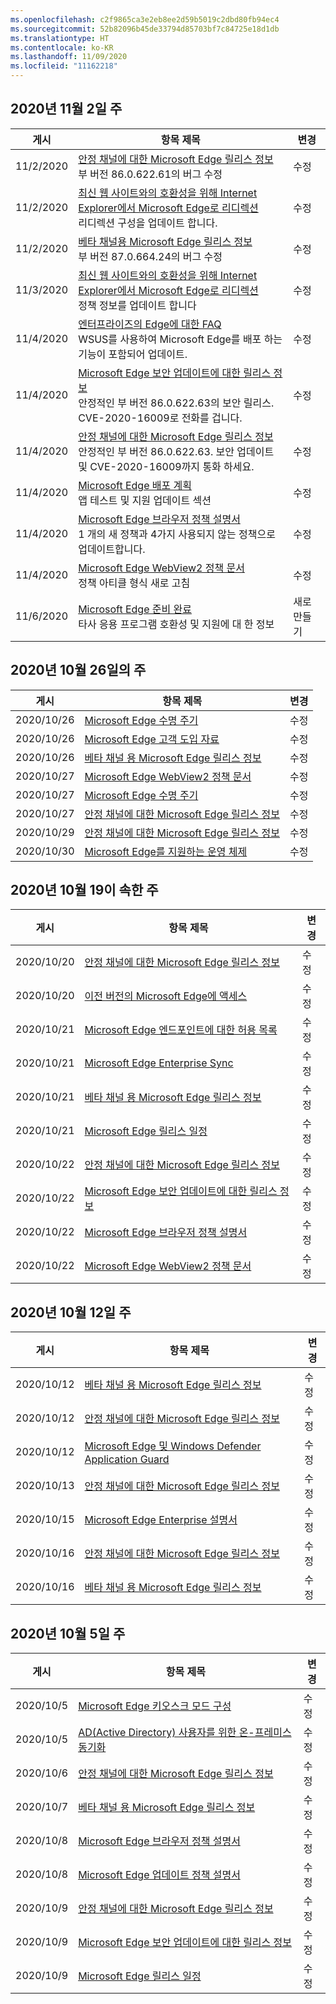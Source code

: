 ```yaml
---
ms.openlocfilehash: c2f9865ca3e2eb8ee2d59b5019c2dbd80fb94ec4
ms.sourcegitcommit: 52b82096b45de33794d85703bf7c84725e18d1db
ms.translationtype: HT
ms.contentlocale: ko-KR
ms.lasthandoff: 11/09/2020
ms.locfileid: "11162218"
---
```

<!-- This file is generated automatically each week. Changes made to this file will be overwritten.-->

## 2020년 11월 2일 주


| 게시 |항목 제목 | 변경 |
|------|------------|--------|
| 11/2/2020 | [안정 채널에 대한 Microsoft Edge 릴리스 정보](/DeployEdge/microsoft-edge-relnote-stable-channel)<br>부 버전 86.0.622.61의 버그 수정 | 수정 |
| 11/2/2020 | [최신 웹 사이트와의 호환성을 위해 Internet Explorer에서 Microsoft Edge로 리디렉션](/DeployEdge/edge-learnmore-neededge)<br>리디렉션 구성을 업데이트 합니다. | 수정 |
| 11/2/2020 | [베타 채널용 Microsoft Edge 릴리스 정보](/DeployEdge/microsoft-edge-relnote-beta-channel)<br>부 버전 87.0.664.24의 버그 수정 | 수정 |
| 11/3/2020 | [최신 웹 사이트와의 호환성을 위해 Internet Explorer에서 Microsoft Edge로 리디렉션](/DeployEdge/edge-learnmore-neededge)<br>정책 정보를 업데이트 합니다 | 수정 |
| 11/4/2020 | [엔터프라이즈의 Edge에 대한 FAQ](/DeployEdge/faqs-edge-in-the-enterprise)<br>WSUS를 사용하여 Microsoft Edge를 배포 하는 기능이 포함되어 업데이트. | 수정 |
| 11/4/2020 | [Microsoft Edge 보안 업데이트에 대한 릴리스 정보](/DeployEdge/microsoft-edge-relnotes-security)<br>안정적인 부 버전 86.0.622.63의 보안 릴리스. CVE-2020-16009로 전화를 겁니다. | 수정 |
| 11/4/2020 | [안정 채널에 대한 Microsoft Edge 릴리스 정보](/DeployEdge/microsoft-edge-relnote-stable-channel)<br>안정적인 부 버전 86.0.622.63. 보안 업데이트 및 CVE-2020-16009까지 통화 하세요. | 수정 |
| 11/4/2020 | [Microsoft Edge 배포 계획](/DeployEdge/deploy-edge-plan-deployment)<br>앱 테스트 및 지원 업데이트 섹션 | 수정 |
| 11/4/2020 | [Microsoft Edge 브라우저 정책 설명서](/DeployEdge/microsoft-edge-policies)<br>1 개의 새 정책과 4가지 사용되지 않는 정책으로 업데이트합니다. | 수정 |
| 11/4/2020 | [Microsoft Edge WebView2 정책 문서](/DeployEdge/microsoft-edge-webview-policies)<br>정책 아티클 형식 새로 고침 | 수정 |
| 11/6/2020 | [Microsoft Edge 준비 완료](/DeployEdge/deploy-edge-ready-for-edge)<br>타사 응용 프로그램 호환성 및 지원에 대 한 정보 | 새로 만들기 |


## 2020년 10월 26일의 주


| 게시 |항목 제목 | 변경 |
|------|------------|--------|
| 2020/10/26 | [Microsoft Edge 수명 주기](/DeployEdge/microsoft-edge-support-lifecycle) | 수정 |
| 2020/10/26 | [Microsoft Edge 고객 도입 자료](/DeployEdge/microsoft-edge-customer-adoption-kit) | 수정 |
| 2020/10/26 | [베타 채널 용 Microsoft Edge 릴리스 정보](/DeployEdge/microsoft-edge-relnote-beta-channel) | 수정 |
| 2020/10/27 | [Microsoft Edge WebView2 정책 문서](/DeployEdge/microsoft-edge-webview-policies) | 수정 |
| 2020/10/27 | [Microsoft Edge 수명 주기](/DeployEdge/microsoft-edge-support-lifecycle) | 수정 |
| 2020/10/27 | [안정 채널에 대한 Microsoft Edge 릴리스 정보](/DeployEdge/microsoft-edge-relnote-stable-channel) | 수정 |
| 2020/10/29 | [안정 채널에 대한 Microsoft Edge 릴리스 정보](/DeployEdge/microsoft-edge-relnote-stable-channel) | 수정 |
| 2020/10/30 | [Microsoft Edge를 지원하는 운영 체제](/DeployEdge/microsoft-edge-supported-operating-systems) | 수정 |


## 2020년 10월 19이 속한 주


| 게시 |항목 제목 | 변경 |
|------|------------|--------|
| 2020/10/20 | [안정 채널에 대한 Microsoft Edge 릴리스 정보](/DeployEdge/microsoft-edge-relnote-stable-channel) | 수정 |
| 2020/10/20 | [이전 버전의 Microsoft Edge에 액세스](/DeployEdge/microsoft-edge-sysupdate-access-old-edge) | 수정 |
| 2020/10/21 | [Microsoft Edge 엔드포인트에 대한 허용 목록](/DeployEdge/microsoft-edge-security-endpoints) | 수정 |
| 2020/10/21 | [Microsoft Edge Enterprise Sync](/DeployEdge/microsoft-edge-enterprise-sync) | 수정 |
| 2020/10/21 | [베타 채널 용 Microsoft Edge 릴리스 정보](/DeployEdge/microsoft-edge-relnote-beta-channel) | 수정 |
| 2020/10/21 | [Microsoft Edge 릴리스 일정](/DeployEdge/microsoft-edge-release-schedule) | 수정 |
| 2020/10/22 | [안정 채널에 대한 Microsoft Edge 릴리스 정보](/DeployEdge/microsoft-edge-relnote-stable-channel) | 수정 |
| 2020/10/22 | [Microsoft Edge 보안 업데이트에 대한 릴리스 정보](/DeployEdge/microsoft-edge-relnotes-security) | 수정 |
| 2020/10/22 | [Microsoft Edge 브라우저 정책 설명서](/DeployEdge/microsoft-edge-policies) | 수정 |
| 2020/10/22 | [Microsoft Edge WebView2 정책 문서](/DeployEdge/microsoft-edge-webview-policies) | 수정 |


## 2020년 10월 12일 주


| 게시 |항목 제목 | 변경 |
|------|------------|--------|
| 2020/10/12 | [베타 채널 용 Microsoft Edge 릴리스 정보](/DeployEdge/microsoft-edge-relnote-beta-channel) | 수정 |
| 2020/10/12 | [안정 채널에 대한 Microsoft Edge 릴리스 정보](/DeployEdge/microsoft-edge-relnote-stable-channel) | 수정 |
| 2020/10/12 | [Microsoft Edge 및 Windows Defender Application Guard](/DeployEdge/microsoft-edge-security-windows-defender-application-guard) | 수정 |
| 2020/10/13 | [안정 채널에 대한 Microsoft Edge 릴리스 정보](/DeployEdge/microsoft-edge-relnote-stable-channel) | 수정 |
| 2020/10/15 | [Microsoft Edge Enterprise 설명서](/DeployEdge/index) | 수정 |
| 2020/10/16 | [안정 채널에 대한 Microsoft Edge 릴리스 정보](/DeployEdge/microsoft-edge-relnote-stable-channel) | 수정 |
| 2020/10/16 | [베타 채널 용 Microsoft Edge 릴리스 정보](/DeployEdge/microsoft-edge-relnote-beta-channel) | 수정 |


## 2020년 10월 5일 주


| 게시 |항목 제목 | 변경 |
|------|------------|--------|
| 2020/10/5 | [Microsoft Edge 키오스크 모드 구성](/DeployEdge/microsoft-edge-configure-kiosk-mode) | 수정 |
| 2020/10/5 | [AD(Active Directory) 사용자를 위한 온-프레미스 동기화](/DeployEdge/microsoft-edge-on-premises-sync) | 수정 |
| 2020/10/6 | [안정 채널에 대한 Microsoft Edge 릴리스 정보](/DeployEdge/microsoft-edge-relnote-stable-channel) | 수정 |
| 2020/10/7 | [베타 채널 용 Microsoft Edge 릴리스 정보](/DeployEdge/microsoft-edge-relnote-beta-channel) | 수정 |
| 2020/10/8 | [Microsoft Edge 브라우저 정책 설명서](/DeployEdge/microsoft-edge-policies) | 수정 |
| 2020/10/8 | [Microsoft Edge 업데이트 정책 설명서](/DeployEdge/microsoft-edge-update-policies) | 수정 |
| 2020/10/9 | [안정 채널에 대한 Microsoft Edge 릴리스 정보](/DeployEdge/microsoft-edge-relnote-stable-channel) | 수정 |
| 2020/10/9 | [Microsoft Edge 보안 업데이트에 대한 릴리스 정보](/DeployEdge/microsoft-edge-relnotes-security) | 수정 |
| 2020/10/9 | [Microsoft Edge 릴리스 일정](/DeployEdge/microsoft-edge-release-schedule) | 수정 |

